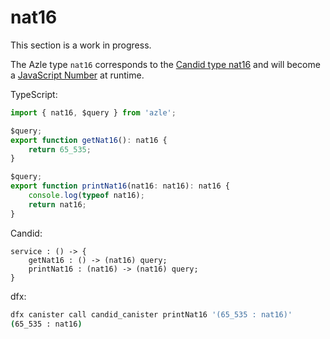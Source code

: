 # nat16

This section is a work in progress.

The Azle type `nat16` corresponds to the [Candid type nat16](https://internetcomputer.org/docs/current/references/candid-ref#type-natn-and-intn) and will become a [JavaScript Number](https://developer.mozilla.org/en-US/docs/Web/JavaScript/Reference/Global_Objects/Number) at runtime.

TypeScript:

```typescript
import { nat16, $query } from 'azle';

$query;
export function getNat16(): nat16 {
    return 65_535;
}

$query;
export function printNat16(nat16: nat16): nat16 {
    console.log(typeof nat16);
    return nat16;
}
```

Candid:

```
service : () -> {
    getNat16 : () -> (nat16) query;
    printNat16 : (nat16) -> (nat16) query;
}
```

dfx:

```bash
dfx canister call candid_canister printNat16 '(65_535 : nat16)'
(65_535 : nat16)
```
